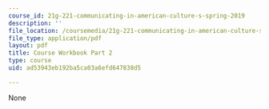 ```yaml
---
course_id: 21g-221-communicating-in-american-culture-s-spring-2019
description: ''
file_location: /coursemedia/21g-221-communicating-in-american-culture-s-spring-2019/ad53943eb192ba5ca03a6efd647838d5_MIT21G_221S19_cw2.pdf
file_type: application/pdf
layout: pdf
title: Course Workbook Part 2
type: course
uid: ad53943eb192ba5ca03a6efd647838d5

---
```

None